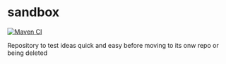 # sandbox 
[![Maven CI](https://github.com/kfgodel/sandbox/actions/workflows/maven-ci.yml/badge.svg)](https://github.com/kfgodel/sandbox/actions/workflows/maven-ci.yml)

Repository to test ideas quick and easy before moving to its onw repo or being deleted
